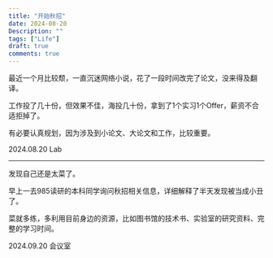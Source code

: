 ```yaml
---
title: "开始秋招"
date: 2024-08-20
Description: ""
tags: ["Life"]
draft: true
comments: true
---
```

最近一个月比较颓，一直沉迷网络小说，花了一段时间改完了论文，没来得及翻译。

工作投了几十份，但效果不佳，海投几十份，拿到了1个实习1个Offer，薪资不合适拒掉了。

有必要认真规划，因为涉及到小论文、大论文和工作，比较重要。

2024.08.20  Lab

- - -
发现自己还是太菜了。

早上一去985读研的本科同学询问秋招相关信息，详细解释了半天发现被当成小丑了。

菜就多练，多利用目前身边的资源，比如图书馆的技术书、实验室的研究资料、完整的学习时间。

2024.09.20  会议室





